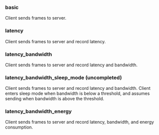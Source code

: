 ### basic
Client sends frames to server.

### latency
Client sends frames to server and record latency.

### latency_bandwidth
Client sends frames to server and record latency and bandwidth.

### latency_bandwidth_sleep_mode (uncompleted)
Client sends frames to server and record latency and bandwidth. Client enters sleep mode when bandwidth is below a threshold, and assumes sending when bandwidth is above the threshold.

### latency_bandwidth_energy
Client sends frames to server and record latency, bandwidth, and energy consumption.
